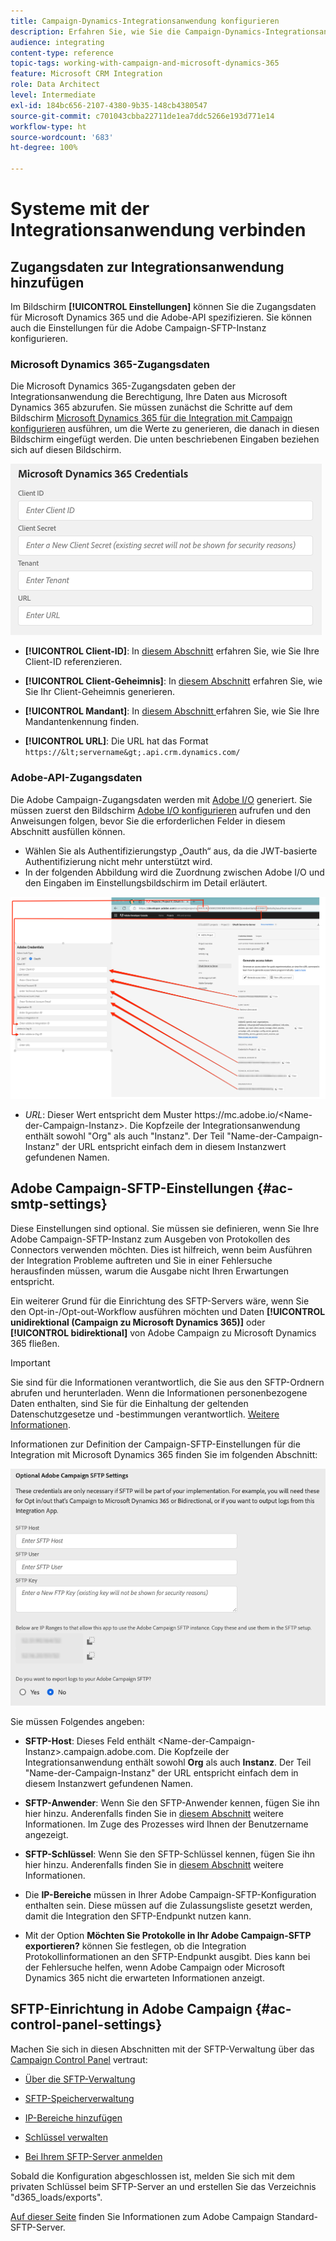 ```yaml
---
title: Campaign-Dynamics-Integrationsanwendung konfigurieren
description: Erfahren Sie, wie Sie die Campaign-Dynamics-Integrationsanwendung konfigurieren.
audience: integrating
content-type: reference
topic-tags: working-with-campaign-and-microsoft-dynamics-365
feature: Microsoft CRM Integration
role: Data Architect
level: Intermediate
exl-id: 184bc656-2107-4380-9b35-148cb4380547
source-git-commit: c701043cbba22711de1ea7ddc5266e193d771e14
workflow-type: ht
source-wordcount: '683'
ht-degree: 100%

---
```


# Systeme mit der Integrationsanwendung verbinden

## Zugangsdaten zur Integrationsanwendung hinzufügen

Im Bildschirm **[!UICONTROL Einstellungen]** können Sie die Zugangsdaten für Microsoft Dynamics 365 und die Adobe-API spezifizieren. Sie können auch die Einstellungen für die Adobe Campaign-SFTP-Instanz konfigurieren.

### Microsoft Dynamics 365-Zugangsdaten

Die Microsoft Dynamics 365-Zugangsdaten geben der Integrationsanwendung die Berechtigung, Ihre Daten aus Microsoft Dynamics 365 abzurufen.  Sie müssen zunächst die Schritte auf dem Bildschirm [Microsoft Dynamics 365 für die Integration mit Campaign konfigurieren](../../integrating/using/d365-acs-configure-d365.md) ausführen, um die Werte zu generieren, die danach in diesen Bildschirm eingefügt werden. Die unten beschriebenen Eingaben beziehen sich auf diesen Bildschirm.

![](assets/do-not-localize/d365-to-acs-ui-page-workflows-settings-d365.png)

* **[!UICONTROL Client-ID]**: In [diesem Abschnitt](../../integrating/using/d365-acs-configure-d365.md#register-a-new-app) erfahren Sie, wie Sie Ihre Client-ID referenzieren.

* **[!UICONTROL Client-Geheimnis]**: In [diesem Abschnitt](../../integrating/using/d365-acs-configure-d365.md#generate-a-client-secret) erfahren Sie, wie Sie Ihr Client-Geheimnis generieren.

* **[!UICONTROL Mandant]**: In [diesem Abschnitt ](../../integrating/using/d365-acs-configure-d365.md#get-the-tenant-id) erfahren Sie, wie Sie Ihre Mandantenkennung finden.

* **[!UICONTROL URL]**: Die URL hat das Format `https://&lt;servername&gt;.api.crm.dynamics.com/`

### Adobe-API-Zugangsdaten

Die Adobe Campaign-Zugangsdaten werden mit [Adobe I/O](https://www.adobe.io/) generiert. Sie müssen zuerst den Bildschirm [Adobe I/O konfigurieren](../../integrating/using/d365-acs-configure-adobe-io.md) aufrufen und den Anweisungen folgen, bevor Sie die erforderlichen Felder in diesem Abschnitt ausfüllen können.

* Wählen Sie als Authentifizierungstyp „Oauth“ aus, da die JWT-basierte Authentifizierung nicht mehr unterstützt wird.
* In der folgenden Abbildung wird die Zuordnung zwischen Adobe I/O und den Eingaben im Einstellungsbildschirm im Detail erläutert.

![](assets/do-not-localize/d365-to-acs-ui-page-workflows-settings-adobeio.png)

* *URL*: Dieser Wert entspricht dem Muster https\://mc.adobe.io/&lt;Name-der-Campaign-Instanz>. Die Kopfzeile der Integrationsanwendung enthält sowohl &quot;Org&quot; als auch &quot;Instanz&quot;. Der Teil &quot;Name-der-Campaign-Instanz&quot; der URL entspricht einfach dem in diesem Instanzwert gefundenen Namen.

## Adobe Campaign-SFTP-Einstellungen {#ac-smtp-settings}

Diese Einstellungen sind optional. Sie müssen sie definieren, wenn Sie Ihre Adobe Campaign-SFTP-Instanz zum Ausgeben von Protokollen des Connectors verwenden möchten. Dies ist hilfreich, wenn beim Ausführen der Integration Probleme auftreten und Sie in einer Fehlersuche herausfinden müssen, warum die Ausgabe nicht Ihren Erwartungen entspricht.

Ein weiterer Grund für die Einrichtung des SFTP-Servers wäre, wenn Sie den Opt-in-/Opt-out-Workflow ausführen möchten und Daten **[!UICONTROL unidirektional (Campaign zu Microsoft Dynamics 365)]** oder **[!UICONTROL bidirektional]** von Adobe Campaign zu Microsoft Dynamics 365 fließen.

>[!IMPORTANT]
>
>Sie sind für die Informationen verantwortlich, die Sie aus den SFTP-Ordnern abrufen und herunterladen. Wenn die Informationen personenbezogene Daten enthalten, sind Sie für die Einhaltung der geltenden Datenschutzgesetze und -bestimmungen verantwortlich. [Weitere Informationen](../../integrating/using/d365-acs-notices-and-recommendations.md#acs-msdyn-manage-privacy).
>

Informationen zur Definition der Campaign-SFTP-Einstellungen für die Integration mit Microsoft Dynamics 365 finden Sie im folgenden Abschnitt:

![](assets/do-not-localize/d365-to-acs-ui-page-workflows-settings-sftp.png)

Sie müssen Folgendes angeben:

* **SFTP-Host**: Dieses Feld enthält &lt;Name-der-Campaign-Instanz>.campaign.adobe.com. Die Kopfzeile der Integrationsanwendung enthält sowohl **Org** als auch **Instanz**. Der Teil &quot;Name-der-Campaign-Instanz&quot; der URL entspricht einfach dem in diesem Instanzwert gefundenen Namen.

* **SFTP-Anwender**: Wenn Sie den SFTP-Anwender kennen, fügen Sie ihn hier hinzu. Anderenfalls finden Sie in [diesem Abschnitt](#ac-control-panel-settings) weitere Informationen. Im Zuge des Prozesses wird Ihnen der Benutzername angezeigt.

* **SFTP-Schlüssel**: Wenn Sie den SFTP-Schlüssel kennen, fügen Sie ihn hier hinzu. Anderenfalls finden Sie in [diesem Abschnitt](#ac-control-panel-settings) weitere Informationen.

* Die **IP-Bereiche** müssen in Ihrer Adobe Campaign-SFTP-Konfiguration enthalten sein. Diese müssen auf die Zulassungsliste gesetzt werden, damit die Integration den SFTP-Endpunkt nutzen kann.

* Mit der Option **Möchten Sie Protokolle in Ihr Adobe Campaign-SFTP exportieren?** können Sie festlegen, ob die Integration Protokollinformationen an den SFTP-Endpunkt ausgibt. Dies kann bei der Fehlersuche helfen, wenn Adobe Campaign oder Microsoft Dynamics 365 nicht die erwarteten Informationen anzeigt.

## SFTP-Einrichtung in Adobe Campaign {#ac-control-panel-settings}

Machen Sie sich in diesen Abschnitten mit der SFTP-Verwaltung über das [Campaign Control Panel](https://experienceleague.adobe.com/docs/control-panel/using/control-panel-home.html?lang=de) vertraut:

* [Über die SFTP-Verwaltung](https://experienceleague.adobe.com/docs/control-panel/using/sftp-management/about-sftp-management.html?lang=de#sftp-management)

* [SFTP-Speicherverwaltung](https://experienceleague.adobe.com/docs/control-panel/using/sftp-management/key-management.html?lang=de#installing-ssh-key)

* [IP-Bereiche hinzufügen](https://experienceleague.adobe.com/docs/control-panel/using/sftp-management/ip-range-allow-listing.html?lang=de#sftp-management)

* [Schlüssel verwalten](https://experienceleague.adobe.com/docs/control-panel/using/sftp-management/key-management.html?lang=de#sftp-management)

* [Bei Ihrem SFTP-Server anmelden](https://experienceleague.adobe.com/docs/control-panel/using/sftp-management/logging-into-sftp-server.html?lang=de#sftp-management)

Sobald die Konfiguration abgeschlossen ist, melden Sie sich mit dem privaten Schlüssel beim SFTP-Server an und erstellen Sie das Verzeichnis &quot;d365_loads/exports&quot;.

[Auf dieser Seite](https://experienceleague.adobe.com/docs/campaign-standard-learn/control-panel/sftp-management/monitoring-server-capacity.html?lang=de#sftp-management) finden Sie Informationen zum Adobe Campaign Standard-SFTP-Server.
